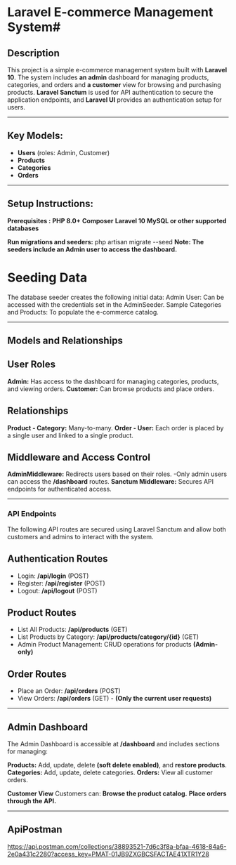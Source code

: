 # Laravel E-commerce Management System#


## Description
This project is a simple e-commerce management system built with **Laravel 10**. The system includes **an admin** dashboard for managing products, categories, and orders and **a customer** view for browsing and purchasing products. **Laravel Sanctum** is used for API authentication to secure the application endpoints, and **Laravel UI** provides an authentication setup for users.

-----------------------------------------------------------------
## Key Models:
-   **Users** (roles: Admin, Customer)
-   **Products**
-   **Categories**
-   **Orders**
----------------------------------------------------------------
##  Setup Instructions:

**Prerequisites :**
    **PHP 8.0+**
    **Composer**
    **Laravel 10**
    **MySQL or other supported databases**

**Run migrations and seeders:**
    php artisan migrate --seed
    **Note: The seeders include an Admin user to access the dashboard.**

# Seeding Data
The database seeder creates the following initial data:
    Admin User: Can be accessed with the credentials set in the AdminSeeder.
    Sample Categories and Products: To populate the e-commerce catalog.

----------------------------------------------------------------
## Models and Relationships

## User Roles
  **Admin:** Has access to the dashboard for managing categories, products, and viewing orders.
  **Customer:** Can browse products and place orders.

## Relationships
   **Product - Category:** Many-to-many.
   **Order - User:** Each order is placed by a single user and linked to a single product.

## Middleware and Access Control
  **AdminMiddleware:** Redirects users based on their roles.
     -Only admin users can access the **/dashboard** routes.
  **Sanctum Middleware:** Secures API endpoints for authenticated access.

----------------------------------------------------------------
### API Endpoints
   The following API routes are secured using Laravel Sanctum and allow both customers and admins to interact with the system.

  ## Authentication Routes
-   Login: **/api/login** (POST)
-   Register: **/api/register** (POST)
-   Logout: **/api/logout** (POST)

   ## Product Routes
-   List All Products: **/api/products** (GET)
-   List Products by Category: **/api/products/category/{id}** (GET)
-   Admin Product Management: CRUD operations for products **(Admin-only)**

   ## Order Routes
-   Place an Order: **/api/orders** (POST)
-   View Orders: **/api/orders** (GET) - **(Only the current user requests)**

----------------------------------------------------------------
## Admin Dashboard
The Admin Dashboard is accessible at **/dashboard** and includes sections for managing:

**Products:** Add, update, delete **(soft delete enabled)**, and **restore products**.
**Categories:** Add, update, delete categories.
**Orders:** View all customer orders.

**Customer View**
  Customers can:
    **Browse the product catalog.**
    **Place orders through the API.**

----------------------------------------------------------------

## ApiPostman
https://api.postman.com/collections/38893521-7d6c3f8a-bfaa-4618-84a6-2e0a431c2280?access_key=PMAT-01JB9ZXGBCSFACTAE41XTR1Y28
